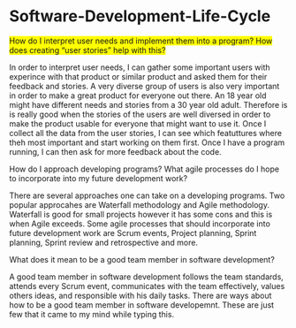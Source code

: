 # Software-Development-Life-Cycle

<span style="background-color: #FFFF00"> How do I interpret user needs and implement them into a program? How does creating “user stories” help with this? </span>

In order to interpret user needs, I can gather some important users with experince with that product or similar product and asked them for their feedback and stories. A very diverse group of users is also very important in order to make a great product for everyone out there. An 18 year old might have different needs and stories from a 30 year old adult. Therefore is is really good when the stories of the users are well diversed in order to make the product usable for everyone that might want to use it. Once I collect all the data from the user stories, I can see which featuttures where theh most important and start working on them first. Once I have a program running, I can then ask for more feedback about the code.


How do I approach developing programs? What agile processes do I hope to incorporate into my future development work?

There are several approaches one can take on a developing programs. Two popular approcahes are Waterfall methodology and Agile methodology. Waterfall is good for small projects however it has some cons and this is when Agile exceeds. Some agile processes that should incorporate into future development work are Scrum events, Project planning, Sprint planning, Sprint review and retrospective and more.


What does it mean to be a good team member in software development?

A good team member in software development follows the team standards, attends every Scrum event, communicates with the team effectively, values others ideas, and responsible with his daily tasks. There are ways about how to be a good team member in software developemnt. These are just few that it came to my mind while typing this. 
